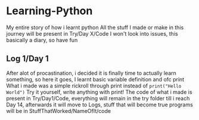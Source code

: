 # Learning-Python
My entire story of how i learnt python
All the stuff I made or make in this journey will be present in Try/Day X/Code
I won't look into issues, this basically a diary, so have fun

## Log 1/Day 1
After alot of procastination, i decided it is finally time to actually learn something, so here it goes, I learnt basic variable definition and ofc print
What i made was a simple rickroll through print instead of
```print("Hello World")```
Try it yourself, write anything with print!
The code of what i made is present in Try/Day1/Code, everything will remain in the try folder till i reach Day 14, afterwards it will move to Logs, stuff that will become true programs will be in StuffThatWorked/NameOfIt/code
